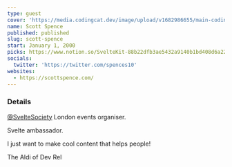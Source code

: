 ```yaml
---
type: guest
cover: 'https://media.codingcat.dev/image/upload/v1682986655/main-codingcatdev-photo/podcast-guest/spences10'
name: Scott Spence
published: published
slug: scott-spence
start: January 1, 2000
picks: https://www.notion.so/SvelteKit-88b22dfb3ae5432a9140b1bd408d6a22, https://www.notion.so/shout-out-to-Jesse-Skinner-and-his-joy-of-Svelte-video-course-58e03da9cbd0466c807858228ae8200d, https://www.notion.so/Podcast-Sideways-with-Matthew-Syed-great-podcast-on-many-different-topics-e223938458da475c9e077230cec9ff76
socials:
  twitter: 'https://twitter.com/spences10'
websites:
  - https://scottspence.com/
---
```


### Details

[@SvelteSociety](https://twitter.com/SvelteSociety) London events organiser.

Svelte ambassador.

I just want to make cool content that helps people!

The Aldi of Dev Rel
